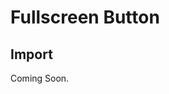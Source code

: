 # Fullscreen Button

<ComponentTabbedLinks slug={__slug} />

## Import

<ComponentImport tagName="vds-fullscreen-button" />

Coming Soon.
